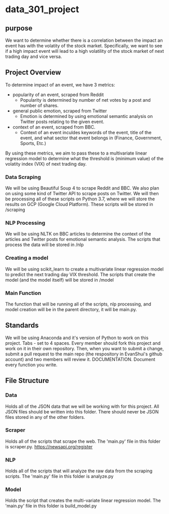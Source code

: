 # data_301_project

## purpose
We want to determine whether there is a correlation between the impact an event has with the volatity of the stock market. Specifically, we want to see if a high impact event will lead to a high volatility of the stock market of next trading day and vice versa.

## Project Overview
To determine impact of an event, we have 3 metrics: 
* popularity of an event, scraped from Reddit
  * Popularity is determined by number of net votes by a post and number of shares.
* general public emotion, scraped from Twitter
  * Emotion is determined by using emotional semantic analysis on Twitter posts relating to the given event.
* context of an event, scraped from BBC.
  * Context of an event inculdes keywords of the event, title of the event, and what sector that event belongs in (Finance, Government, Sports, Etc.)

By using these metrics, we aim to pass these to a multivariate linear regression model to determine what the threshold is (minimum value) of the volatity index (VIX) of next trading day.

### Data Scraping
We will be using Beautiful Soup 4 to scrape Reddit and BBC. We also plan on using some kind of Twitter API to scrape posts on Twitter. We will then be processing all of these scripts on Python 3.7, where we will store the results on GCP (Google Cloud Platform). These scripts will be stored in /scraping

### NLP Processing
We will be using NLTK on BBC articles to determine the context of the articles and Twitter posts for emotional semantic analysis. The scripts that process the data will be stored in /nlp

### Creating a model
We will be using scikit_learn to create a multivariate linear regression model to predict the next trading day VIX threshold. The scripts that create the model (and the model itself) will be stored in /model

### Main Function
The function that will be running all of the scripts, nlp processing, and model creation will be in the parent directory, it will be main.py.

## Standards
We will be using Anaconda and it's version of Python to work on this project.
Tabs - set to 4 spaces.
Every member should fork this project and work on it in their own repository. Then, when you want to submit a change, submit a pull request to the main repo (the respository in EvanShui's github account) and two members will review it.
DOCUMENTATION. Document every function you write.

## File Structure

### Data
Holds all of the JSON data that we will be working with for this project. All JSON files should be written into this folder. There should never be JSON files stored in any of the other folders.

### Scraper
Holds all of the scripts that scrape the web. The 'main.py' file in this folder is scraper.py. https://newsapi.org/register

### NLP
Holds all of the scripts that will analyze the raw data from the scraping scripts. The 'main.py' file in this folder is analyze.py

### Model
Holds the script that creates the multi-variate linear regression model. The 'main.py' file in this folder is build_model.py

